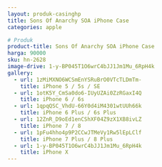 ```yaml
---
layout: produk-casinghp
title: Sons Of Anarchy SOA iPhone Case
categories: apple

# Produk
product-title: Sons Of Anarchy SOA iPhone Case
harga: 90000
sku: hn-2628
image-drive: 1-y-BP045T1O6wrC4bJJ1Jm1Mu_6RpH4k
gallery:
  - url: 1zMiMXNO6WCSmEnYSRuBrO0VTcTLDmTm-
    title: iPhone 5 / 5s / SE
  - url: 1otK5Y_CmSa0do6-IUyUZAi0ZzRGaxI4Q
    title: iPhone 6 / 6s
  - url: 1qpqQSC_VhdU-66Y0d4iM4301wtUUh66k
    title: iPhone 6 Plus / 6s Plus
  - url: 12ZnR_D9oEd1enCShXF04Z9zX1XB8ivLZ
    title: iPhone 7 / 8
  - url: 1pFu4hho4p9P2CCwJTMeVy1Rw5lEpLClf
    title: iPhone 7 Plus / 8 Plus
  - url: 1-y-BP045T1O6wrC4bJJ1Jm1Mu_6RpH4k
    title: iPhone X
---
```


